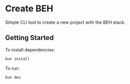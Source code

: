 # Create BEH

Simple CLI tool to create a new project with the BEH stack.

## Getting Started

To install dependencies:

```bash
bun install
```

To run:

```bash
bun dev
```

